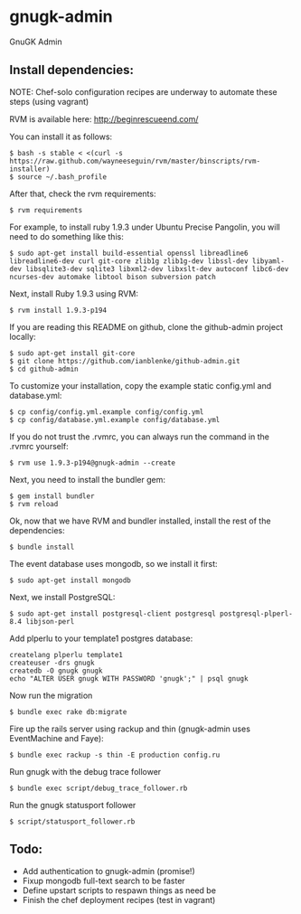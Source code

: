 gnugk-admin
===========

GnuGK Admin

## Install dependencies:

NOTE: Chef-solo configuration recipes are underway to automate these steps (using vagrant)

RVM is available here: http://beginrescueend.com/

You can install it as follows:

    $ bash -s stable < <(curl -s https://raw.github.com/wayneeseguin/rvm/master/binscripts/rvm-installer)
    $ source ~/.bash_profile

After that, check the rvm requirements:

    $ rvm requirements

For example, to install ruby 1.9.3 under Ubuntu Precise Pangolin, you will need to do something like this:

    $ sudo apt-get install build-essential openssl libreadline6 libreadline6-dev curl git-core zlib1g zlib1g-dev libssl-dev libyaml-dev libsqlite3-dev sqlite3 libxml2-dev libxslt-dev autoconf libc6-dev ncurses-dev automake libtool bison subversion patch

Next, install Ruby 1.9.3 using RVM:

    $ rvm install 1.9.3-p194

If you are reading this README on github, clone the github-admin project locally:

    $ sudo apt-get install git-core
    $ git clone https://github.com/ianblenke/github-admin.git
    $ cd github-admin

To customize your installation, copy the example static config.yml and database.yml:

    $ cp config/config.yml.example config/config.yml
    $ cp config/database.yml.example config/database.yml

If you do not trust the .rvmrc, you can always run the command in the .rvmrc yourself:

    $ rvm use 1.9.3-p194@gnugk-admin --create

Next, you need to install the bundler gem:

    $ gem install bundler
    $ rvm reload

Ok, now that we have RVM and bundler installed, install the rest of the dependencies:

    $ bundle install

The event database uses mongodb, so we install it first:

    $ sudo apt-get install mongodb

Next, we install PostgreSQL:

    $ sudo apt-get install postgresql-client postgresql postgresql-plperl-8.4 libjson-perl

Add plperlu to your template1 postgres database:

    createlang plperlu template1
    createuser -drs gnugk
    createdb -O gnugk gnugk
    echo "ALTER USER gnugk WITH PASSWORD 'gnugk';" | psql gnugk

Now run the migration

    $ bundle exec rake db:migrate

Fire up the rails server using rackup and thin (gnugk-admin uses EventMachine and Faye):

    $ bundle exec rackup -s thin -E production config.ru 

Run gnugk with the debug trace follower

    $ bundle exec script/debug_trace_follower.rb

Run the gnugk statusport follower

    $ script/statusport_follower.rb

## Todo:

- Add authentication to gnugk-admin (promise!)
- Fixup mongodb full-text search to be faster
- Define upstart scripts to respawn things as need be
- Finish the chef deployment recipes (test in vagrant)

